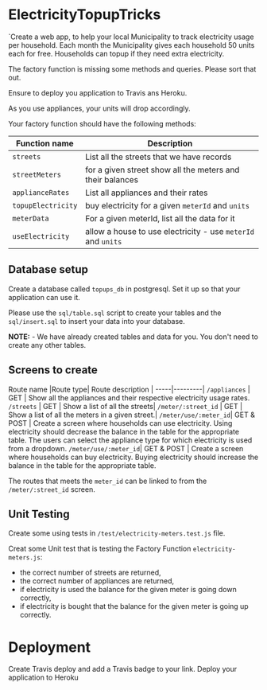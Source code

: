 # ElectricityTopupTricks

`Create a web app, to help your local Municipality to track electricity usage per household. Each month the Municipality gives each household 50 units each for free. Households can topup if they need extra electricity.

The factory function is missing some methods and queries. Please sort that out.

Ensure to deploy you application to Travis ans Heroku.

As you use appliances, your units will drop accordingly.


Your factory function should have the following methods:

Function name            | Description
------------------------ | ---------------
`streets`        |   List all the streets that we have records
`streetMeters`       |  for a given street show all the meters and their balances
`applianceRates`             |  List all appliances and their rates
`topupElectricity`       |  buy electricity for a given `meterId` and `units`
`meterData`      |  For a given meterId, list all the data for it
`useElectricity`   |  allow a house to use electricity - use `meterId` and `units`

## Database setup

Create a database called `topups_db` in postgresql. Set it up so that your application can use it.

Please use the `sql/table.sql` script to create your tables and the `sql/insert.sql` to insert your data into your database.

**NOTE:** - We have already created tables and data for you. You don't need to create any other tables.

## Screens to create

Route name |Route type| Route description |
-----|---------|
`/appliances` | GET | Show all the appliances and their respective electricity usage rates.
`/streets` | GET | Show a list of all the streets|
`/meter/:street_id` | GET | Show a list of all the meters in a given street.|
`/meter/use/:meter_id`| GET & POST | Create a screen where households can use electricity. Using electricity should decrease the balance in the table for the appropriate table. The users can select the appliance type for which electricity is used from a dropdown.
`/meter/use/:meter_id`| GET & POST | Create a screen where households can buy electricity. Buying electricity should increase the balance in the table for the appropriate table.

The routes that meets the `meter_id` can be linked to from the `/meter/:street_id` screen.

## Unit Testing

Create some using tests in `/test/electricity-meters.test.js` file.

Creat some Unit test that is testing the Factory Function `electricity-meters.js`:

* the correct number of streets are returned,
* the correct number of appliances are returned,
* if electricity is used the balance for the given meter is going down correctly,
* if electricity is bought that the balance for the given meter is going up correctly.

# Deployment

Create Travis deploy and add a Travis badge to your link.
Deploy your application to Heroku
